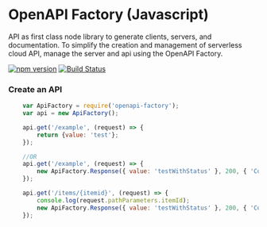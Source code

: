 # OpenAPI Factory (Javascript)

API as first class node library to generate clients, servers, and documentation. To simplify the creation and management of serverless cloud API, manage the server and api using the OpenAPI Factory.

[![npm version](https://badge.fury.io/js/openapi-factory.svg)](https://badge.fury.io/js/openapi-factory)
[![Build Status](https://travis-ci.org/wparad/openapi-factory.js.svg?branch=master)](https://travis-ci.org/wparad/openapi-factory.js)

### Create an API

```javascript
	var ApiFactory = require('openapi-factory');
	var api = new ApiFactory();

	api.get('/example', (request) => {
		return {value: 'test'};
	});

	//OR
	api.get('/example', (request) => {
		new ApiFactory.Response({ value: 'testWithStatus' }, 200, { 'Content-Type': 'application/json'});
	});

	api.get('/items/{itemid}', (request) => {
		console.log(request.pathParameters.itemId);
		new ApiFactory.Response({ value: 'testWithStatus' }, 200, { 'Content-Type': 'application/json'});
	});

```